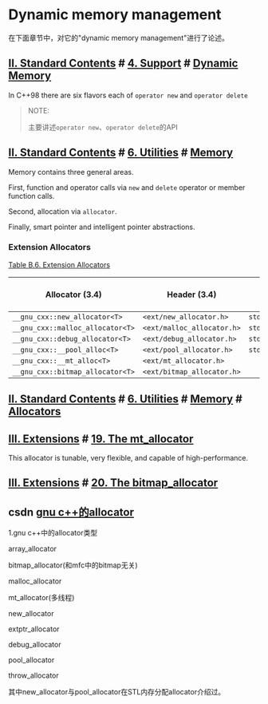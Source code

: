 # Dynamic memory management

在下面章节中，对它的"dynamic memory management"进行了论述。

## [II. Standard Contents](https://gcc.gnu.org/onlinedocs/libstdc++/manual/std_contents.html) # [4. Support](https://gcc.gnu.org/onlinedocs/libstdc++/manual/support.html) # [Dynamic Memory](https://gcc.gnu.org/onlinedocs/libstdc++/manual/dynamic_memory.html)

In C++98 there are six flavors each of `operator new` and `operator delete`

> NOTE: 
>
> 主要讲述`operator new`、`operator delete`的API
>
> 

## [II. Standard Contents](https://gcc.gnu.org/onlinedocs/libstdc++/manual/std_contents.html) # [6. Utilities](https://gcc.gnu.org/onlinedocs/libstdc++/manual/utilities.html) # [Memory](https://gcc.gnu.org/onlinedocs/libstdc++/manual/memory.html) 

Memory contains three general areas. 

First, function and operator calls via `new` and `delete` operator or member function calls. 

Second, allocation via `allocator`. 

Finally, smart pointer and intelligent pointer abstractions.

### Extension Allocators

[Table B.6. Extension Allocators](https://gcc.gnu.org/onlinedocs/libstdc++/manual/api.html#table.extension_allocators)

| Allocator (3.4)                  | Header (3.4)               | Allocator (3.[0-3])                       | Header (3.[0-3]) |
| -------------------------------- | -------------------------- | ----------------------------------------- | ---------------- |
| `__gnu_cxx::new_allocator<T>`    | `<ext/new_allocator.h>`    | `std::__new_alloc`                        | `<memory>`       |
| `__gnu_cxx::malloc_allocator<T>` | `<ext/malloc_allocator.h>` | `std::__malloc_alloc_template<int>`       | `<memory>`       |
| `__gnu_cxx::debug_allocator<T>`  | `<ext/debug_allocator.h>`  | `std::debug_alloc<T>`                     | `<memory>`       |
| `__gnu_cxx::__pool_alloc<T>`     | `<ext/pool_allocator.h>`   | `std::__default_alloc_template<bool,int>` | `<memory>`       |
| `__gnu_cxx::__mt_alloc<T>`       | `<ext/mt_allocator.h>`     |                                           |                  |
| `__gnu_cxx::bitmap_allocator<T>` | `<ext/bitmap_allocator.h>` |                                           |                  |

## [II. Standard Contents](https://gcc.gnu.org/onlinedocs/libstdc++/manual/std_contents.html) # [6. Utilities](https://gcc.gnu.org/onlinedocs/libstdc++/manual/utilities.html) # [Memory](https://gcc.gnu.org/onlinedocs/libstdc++/manual/memory.html) # [Allocators](https://gcc.gnu.org/onlinedocs/libstdc++/manual/memory.html#std.util.memory.allocator)



## [III. Extensions](https://gcc.gnu.org/onlinedocs/libstdc++/manual/extensions.html) # [19. The mt_allocator](https://gcc.gnu.org/onlinedocs/libstdc++/manual/mt_allocator.html)



This allocator is tunable, very flexible, and capable of high-performance.

## [III. Extensions](https://gcc.gnu.org/onlinedocs/libstdc++/manual/extensions.html) # [20. The bitmap_allocator](https://gcc.gnu.org/onlinedocs/libstdc++/manual/bitmap_allocator.html)



## csdn [gnu c++的allocator](https://blog.csdn.net/princeteng/article/details/103398576)

1.gnu c++中的allocator类型

array_allocator

bitmap_allocator(和mfc中的bitmap无关)

malloc_allocator

mt_allocator(多线程)

new_allocator

extptr_allocator

debug_allocator

pool_allocator

throw_allocator

其中new_allocator与pool_allocator在STL内存分配allocator介绍过。
